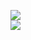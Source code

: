 [![](https://img.shields.io/badge/Made%20With-Github%20Spray-lightgrey.svg?style=for-the-badge&logo=github)](https://github.com/Annihil/github-spray#7083)  
[![](https://i.imgur.com/2DrTn0Z.gif)](https://github.com/Annihil/github-spray)